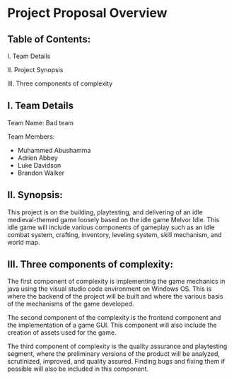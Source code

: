 # Project Proposal Overview
## Table of Contents:
I. Team Details

II. Project Synopsis 

III. Three components of complexity

## I. Team Details
Team Name: Bad team

Team Members:
* Muhammed Abushamma
* Adrien Abbey
* Luke Davidson
* Brandon Walker


## II. Synopsis:
This project is on the building, playtesting, and delivering of an idle medieval-themed game loosely based on the idle game Melvor Idle. This idle game will include various components of gameplay such as an idle combat system, crafting, inventory, leveling system, skill mechanism, and world map. 

## III. Three components of complexity:
The first component of complexity is implementing the game mechanics in java using the visual studio code environment on Windows OS. This is where the backend of the project will be built and where the various basis of the mechanisms of the game developed. 

The second component of the complexity is the frontend component and the implementation of a game GUI. This component will also include the creation of assets used for the game.

The third component of complexity is the quality assurance and playtesting segment, where the preliminary versions of the product will be analyzed, scrutinized, improved, and quality assured. Finding bugs and fixing them if possible will also be included in this component. 
